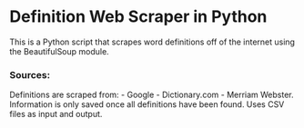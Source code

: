 # Definition Web Scraper in Python
 This is a Python script that scrapes word definitions off of the internet using the BeautifulSoup module.
### Sources: 
 Definitions are scraped from: - Google - Dictionary.com - Merriam Webster. 
 Information is only saved once all definitions have been found.
 Uses CSV files as input and output.
